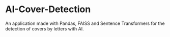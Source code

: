 # AI-Cover-Detection
An application made with Pandas, FAISS and Sentence Transformers for the detection of covers by letters with AI.
